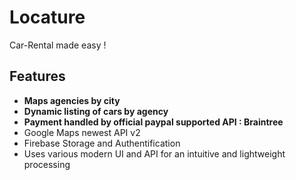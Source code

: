 # Locature

Car-Rental made easy !

## Features
- **Maps agencies by city**
- **Dynamic listing of cars by agency**
- **Payment handled by official paypal supported API : Braintree**
- Google Maps newest API v2
- Firebase Storage and Authentification
- Uses various modern UI and API for an intuitive and lightweight processing 







